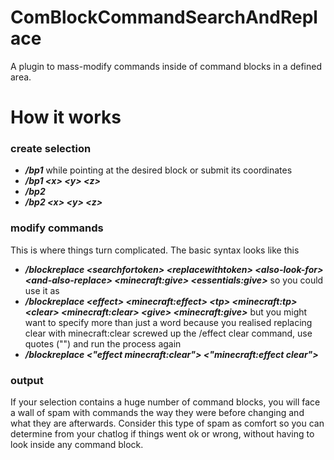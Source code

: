 ComBlockCommandSearchAndReplace
==========
A plugin to mass-modify commands inside of command blocks in a defined area.

How it works
==================
### create selection
* **_/bp1_** while pointing at the desired block or submit its coordinates
* **_/bp1 <<x>x> <<y>y> <<z>z>_**
* **_/bp2_**
* **_/bp2 <<x>x> <<y>y> <<z>z>_**

### modify commands
This is where things turn complicated.
The basic syntax looks like this
* **_/blockreplace <<a>searchfortoken> <<a>replacewithtoken> <<a>also-look-for> <<a>and-also-replace> <<a>minecraft:give> <<a>essentials:give>_**
so you could use it as
* **_/blockreplace <<a>effect> <<a>minecraft:effect> <<a>tp> <<a>minecraft:tp> <<a>clear> <<a>minecraft:clear> <<a>give> <<a>minecraft:give>_**
but you might want to specify more than just a word because you realised replacing clear with minecraft:clear screwed up the /effect clear command, use quotes ("") and run the process again
* **_/blockreplace <<a>"effect minecraft:clear"> <<a>"minecraft:effect clear">_**


### output
If your selection contains a huge number of command blocks, you will face a wall of spam with commands the way they were before changing and what they are afterwards.
Consider this type of spam as comfort so you can determine from your chatlog if things went ok or wrong, without having to look inside any command block.